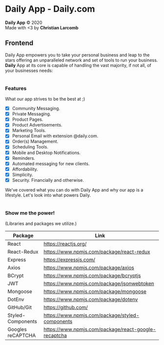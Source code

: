# Daily App - Daily.com

**Daily App** © 2020<br/>
Made with <3 by **Christian Larcomb**

## Frontend
Daily App empowers you to take your personal business and leap to the stars offering an unparalleled network and set of tools 
to run your business. **Daily** App at its core is capable of handling the vast majority, if not all, of your businesses needs:
<br/><br/>

### Features
What our app strives to be the best at ;)

- [x] Community Messaging.
- [x] Private Messaging.
- [x] Product Pages.
- [x] Product Advertisements.
- [x] Marketing Tools.
- [x] Personal Email with extension @daily.com.
- [x] Order(s) Management.
- [x] Scheduling Tools.
- [x] Mobile and Desktop Notifications.
- [x] Reminders.
- [x] Automated messaging for new clients.
- [x] Affordability.
- [x] Simplicity.
- [x] Security. Financially and otherwise.

We've covered what you can do with Daily App and why our app is a lifestyle. Let's look into what powers Daily.
<br/>
<br/>

### Show me the power! 
(Libraries and packages we utilize.)

| Package| Link |
| --- | --- |
| React  | https://reactjs.org/ |
| React-Redux  | https://www.npmjs.com/package/react-redux |
| Express  | https://expressjs.com/ |
| Axios  | https://www.npmjs.com/package/axios |
| BCrypt  | https://www.npmjs.com/package/bcryptjs |
| JWT  | https://www.npmjs.com/package/jsonwebtoken |
| Mongoose  | https://www.npmjs.com/package/mongoose |
| DotEnv  | https://www.npmjs.com/package/dotenv |
| GitHub/Git  | https://github.com/ |
| Styled-Components  | https://www.npmjs.com/package/styled-components |
| Googles reCAPTCHA  | https://www.npmjs.com/package/react-google-recaptcha |